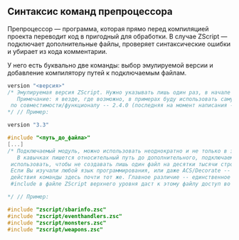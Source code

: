 ## Синтаксис команд препроцессора

Препроцессор — программа, которая прямо перед компиляцией проекта переводит код в пригодный для обработки. В случае ZScript — подключает дополнительные файлы, проверяет синтаксические ошибки и убирает из кода комментарии.

У него есть буквально две команды: выбор эмулируемой версии и добавление компилятору путей к подключаемым файлам. 

```C
version "<версия>" 
/* Эмулируемая версия ZScript. Нужно указывать лишь один раз, в начале основного файла. 
   Примечание: я везде, где возможно, в примерах буду использовать самую оптимальную 
 по совместимости/функционалу -- 2.4.0 (последняя на момент написания -- 4.4.2). 
*/ // Пример:

version "3.3"
```

```C
#include "<путь_до_файла>" 
[...]
/* Подключаемый модуль, можно использовать неоднократно и не только в заглавном файле. 
   В кавычках пишется относительный путь до дополнительного, подключаемого файла. Стоит 
 использовать, чтобы не создавать лишь один файл на десятки тысячи строк и сотни классов. 
 Если Вы изучали любой язык программирования, или даже ACS/Decorate -- то принцип 
 действия команды здесь почти тот же. Главное различие -- единственное объявление 
 #include в файле ZScript верхнего уровня даст к этому файлу доступ во всех остальных файлах.

*/ // Пример:

#include "zscript/sbarinfo.zsc"
#include "zscript/eventhandlers.zsc"
#include "zscript/monsters.zsc"
#include "zscript/weapons.zsc"
```

